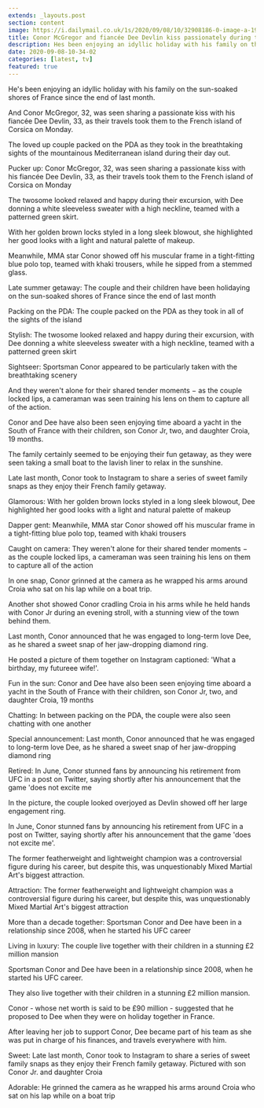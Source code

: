 ```yaml
---
extends: _layouts.post
section: content
image: https://i.dailymail.co.uk/1s/2020/09/08/10/32908186-0-image-a-194_1599557348247.jpg 
title: Conor McGregor and fiancée Dee Devlin kiss passionately during trip to Corsica 
description: Hes been enjoying an idyllic holiday with his family on the sun-soaked shores of France since the end of last month. 
date: 2020-09-08-10-34-02 
categories: [latest, tv] 
featured: true 
--- 
```

He's been enjoying an idyllic holiday with his family on the sun-soaked shores of France since the end of last month.

And Conor McGregor, 32, was seen sharing a passionate kiss with his fiancée Dee Devlin, 33, as their travels took them to the French island of Corsica on Monday.

The loved up couple packed on the PDA as they took in the breathtaking sights of the mountainous Mediterranean island during their day out.

Pucker up: Conor McGregor, 32, was seen sharing a passionate kiss with his fiancée Dee Devlin, 33, as their travels took them to the French island of Corsica on Monday

The twosome looked relaxed and happy during their excursion, with Dee donning a white sleeveless sweater with a high neckline, teamed with a patterned green skirt.

With her golden brown locks styled in a long sleek blowout, she highlighted her good looks with a light and natural palette of makeup.

Meanwhile, MMA star Conor showed off his muscular frame in a tight-fitting blue polo top, teamed with khaki trousers, while he sipped from a stemmed glass.

Late summer getaway: The couple and their children have been holidaying on the sun-soaked shores of France since the end of last month

Packing on the PDA: The couple packed on the PDA as they took in all of the sights of the island

Stylish: The twosome looked relaxed and happy during their excursion, with Dee donning a white sleeveless sweater with a high neckline, teamed with a patterned green skirt

Sightseer: Sportsman Conor appeared to be particularly taken with the breathtaking scenery

And they weren't alone for their shared tender moments − as the couple locked lips, a cameraman was seen training his lens on them to capture all of the action.  

Conor and Dee have also been seen enjoying time aboard a yacht in the South of France with their children, son Conor Jr, two, and daughter Croia, 19 months.

The family certainly seemed to be enjoying their fun getaway, as they were seen taking a small boat to the lavish liner to relax in the sunshine.

Late last month, Conor took to Instagram to share a series of sweet family snaps as they enjoy their French family getaway.  

Glamorous: With her golden brown locks styled in a long sleek blowout, Dee highlighted her good looks with a light and natural palette of makeup

Dapper gent: Meanwhile, MMA star Conor showed off his muscular frame in a tight-fitting blue polo top, teamed with khaki trousers

Caught on camera: They weren't alone for their shared tender moments − as the couple locked lips, a cameraman was seen training his lens on them to capture all of the action

In one snap, Conor grinned at the camera as he wrapped his arms around Croia who sat on his lap while on a boat trip. 

Another shot showed Conor cradling Croia in his arms while he held hands with Conor Jr during an evening stroll, with a stunning view of the town behind them. 

Last month, Conor announced that he was engaged to long-term love Dee, as he shared a sweet snap of her jaw-dropping diamond ring.

He posted a picture of them together on Instagram captioned: 'What a birthday, my futureee wife!'.

Fun in the sun: Conor and Dee have also been seen enjoying time aboard a yacht in the South of France with their children, son Conor Jr, two, and daughter Croia, 19 months

Chatting: In between packing on the PDA, the couple were also seen chatting with one another

Special announcement: Last month, Conor announced that he was engaged to long-term love Dee, as he shared a sweet snap of her jaw-dropping diamond ring

Retired: In June, Conor stunned fans by announcing his retirement from UFC in a post on Twitter, saying shortly after his announcement that the game 'does not excite me

In the picture, the couple looked overjoyed as Devlin showed off her large engagement ring.

In June, Conor stunned fans by announcing his retirement from UFC in a post on Twitter, saying shortly after his announcement that the game 'does not excite me'.

The former featherweight and lightweight champion was a controversial figure during his career, but despite this, was unquestionably Mixed Martial Art's biggest attraction.

Attraction: The former featherweight and lightweight champion was a controversial figure during his career, but despite this, was unquestionably Mixed Martial Art's biggest attraction

More than a decade together: Sportsman Conor and Dee have been in a relationship since 2008, when he started his UFC career

Living in luxury: The couple live together with their children in a stunning £2 million mansion

Sportsman Conor and Dee have been in a relationship since 2008, when he started his UFC career.

They also live together with their children in a stunning £2 million mansion.

Conor - whose net worth is said to be £90 million - suggested that he proposed to Dee when they were on holiday together in France.

After leaving her job to support Conor, Dee became part of his team as she was put in charge of his finances, and travels everywhere with him.

Sweet: Late last month, Conor took to Instagram to share a series of sweet family snaps as they enjoy their French family getaway. Pictured with son Conor Jr. and daughter Croia

Adorable: He grinned the camera as he wrapped his arms around Croia who sat on his lap while on a boat trip

